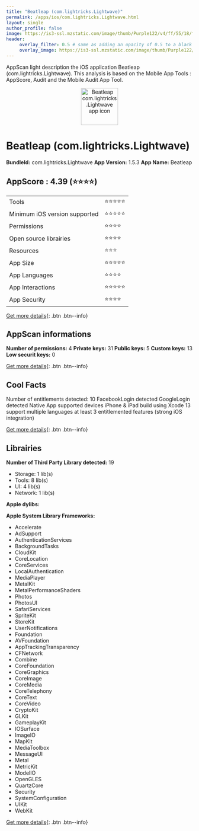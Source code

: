 ```yaml
---
title: "Beatleap (com.lightricks.Lightwave)"
permalink: /apps/ios/com.lightricks.Lightwave.html
layout: single
author_profile: false
image: https://is3-ssl.mzstatic.com/image/thumb/Purple122/v4/ff/55/18/ff5518f7-dc30-0706-1146-5b4a63d855c1/AppIcon-1x_U007emarketing-0-7-0-85-220.png/512x512bb.jpg
header: 
     overlay_filter: 0.5 # same as adding an opacity of 0.5 to a black background
     overlay_image: https://is3-ssl.mzstatic.com/image/thumb/Purple122/v4/ff/55/18/ff5518f7-dc30-0706-1146-5b4a63d855c1/AppIcon-1x_U007emarketing-0-7-0-85-220.png/512x512bb.jpg
---
```

AppScan light description the iOS application Beatleap (com.lightricks.Lightwave). This analysis is based on the Mobile App Tools : AppScore, Audit and the Mobile Audit App Tool.

  
  
<div style="text-align: center;"><img src="https://is3-ssl.mzstatic.com/image/thumb/Purple122/v4/ff/55/18/ff5518f7-dc30-0706-1146-5b4a63d855c1/AppIcon-1x_U007emarketing-0-7-0-85-220.png/512x512bb.jpg" width="100" height="100" alt="Beatleap com.lightricks.Lightwave app icon"></div>  
  
# Beatleap (com.lightricks.Lightwave)

**BundleId:** com.lightricks.Lightwave
**App Version:** 1.5.3
**App Name:** Beatleap


## AppScore : 4.39 (⭐️⭐️⭐️⭐️) 

<table>
<tr><td> Tools </td><td> ⭐️⭐️⭐️⭐️⭐️ </td></tr>
<tr><td> Minimum iOS version supported </td><td> ⭐️⭐️⭐️⭐️⭐️ </td></tr>
<tr><td> Permissions </td><td> ⭐️⭐️⭐️⭐️ </td></tr>
<tr><td> Open source librairies </td><td> ⭐️⭐️⭐️⭐️ </td></tr>
<tr><td> Resources </td><td> ⭐️⭐️⭐️ </td></tr>
<tr><td> App Size </td><td> ⭐️⭐️⭐️⭐️⭐️ </td></tr>
<tr><td> App Languages </td><td> ⭐️⭐️⭐️⭐️ </td></tr>
<tr><td> App Interactions </td><td> ⭐️⭐️⭐️⭐️⭐️ </td></tr>
<tr><td> App Security </td><td> ⭐️⭐️⭐️⭐️ </td></tr>
</table>

[Get more details](/pricing.html){: .btn .btn--info}  
  
## AppScan informations 

**Number of permissions:** 4
**Private keys:** 31
**Public keys:** 5
**Custom keys:** 13
**Low securit keys:** 0
  
[Get more details](/pricing.html){: .btn .btn--info}

## Cool Facts

Number of entitlements detected: 10
FacebookLogin detected
GoogleLogin detected
Native App
supported devices iPhone & iPad
build using Xcode 13
support multiple languages
at least 3 entitlemented features (strong iOS integration)
  
[Get more details](/pricing.html){: .btn .btn--info}

## Librairies 
**Number of Third Party Library detected:** 19
- Storage: 1 lib(s)
- Tools: 8 lib(s)
- UI: 4 lib(s)
- Network: 1 lib(s)

**Apple dylibs:**


**Apple System Library Frameworks:**
- Accelerate
- AdSupport
- AuthenticationServices
- BackgroundTasks
- CloudKit
- CoreLocation
- CoreServices
- LocalAuthentication
- MediaPlayer
- MetalKit
- MetalPerformanceShaders
- Photos
- PhotosUI
- SafariServices
- SpriteKit
- StoreKit
- UserNotifications
- Foundation
- AVFoundation
- AppTrackingTransparency
- CFNetwork
- Combine
- CoreFoundation
- CoreGraphics
- CoreImage
- CoreMedia
- CoreTelephony
- CoreText
- CoreVideo
- CryptoKit
- GLKit
- GameplayKit
- IOSurface
- ImageIO
- MapKit
- MediaToolbox
- MessageUI
- Metal
- MetricKit
- ModelIO
- OpenGLES
- QuartzCore
- Security
- SystemConfiguration
- UIKit
- WebKit


  
[Get more details](/pricing.html){: .btn .btn--info}

